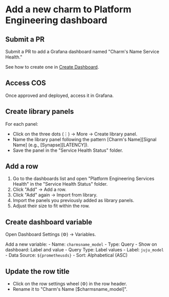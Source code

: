 # Add a new charm to Platform Engineering dashboard

## Submit a PR

Submit a PR to add a Grafana dashboard named "Charm's Name Service Health."

See how to create one in [Create Dashboard](create-dashboard).

## Access COS

Once approved and deployed, access it in Grafana.

## Create library panels

For each panel:
   - Click on the three dots (⋮) → More → Create library panel.
   - Name the library panel following the pattern [Charm's Name][Signal Name] (e.g., [Synapse][LATENCY]).
   - Save the panel in the "Service Health Status" folder.

## Add a row

1. Go to the dashboards list and open "Platform Engineering Services Health" in the "Service Health Status" folder.
2. Click "Add" → Add a row.
3. Click "Add" again → Import from library.
4. Import the panels you previously added as library panels.
5. Adjust their size to fit within the row.

## Create dashboard variable

Open Dashboard Settings (⚙️) → Variables.

Add a new variable:
    - Name: `charmsname_model`
    - Type: Query
    - Show on dashboard: Label and value
    - Query Type: Label values
    - Label: `juju_model`
    - Data Source: `${prometheusds}`
    - Sort: Alphabetical (ASC)

## Update the row title
 - Click on the row settings wheel (⚙️) in the row header.
 - Rename it to "Charm's Name [$charmsname_model]".

